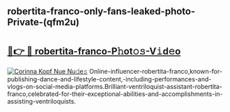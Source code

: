 ## robertita-franco-only-fans​-leaked-photo​-Private-(qfm2u)


# <h2><a href="https://mediaupload.pro?title=robertita-franco&ref=git">🔗👉 🔴 robertita-franco-P𝚑ot𝚘𝚜-V𝚒d𝚎o</a></h2>

[![Corinna Kopf Nue Nu𝚍e𝚜](https://i.imgur.com/0qMVB7G.gif)](https://mediaupload.pro?title=robertita-franco&ref=git)
Online-influencer-robertita-franco,known-for-publishing-dance-and-lifestyle-content,-including-performances-and-vlogs-on-social-media-platforms.Brilliant-ventriloquist-assistant-robertita-franco,celebrated-for-their-exceptional-abilities-and-accomplishments-in-assisting-ventriloquists.  